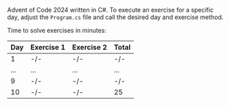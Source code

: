 Advent of Code 2024 written in C#. To execute an exercise for a specific day, adjust the `Program.cs` file and
call the desired day and exercise method.

Time to solve exercises in minutes:

| Day | Exercise 1 | Exercise 2 | Total |
| --- | ---------- | ---------- | ----- |
| 1   | -/-        | -/-        | -/-   |
| ... | ...        | ...        | ...   |
| 9   | -/-        | -/-        | -/-   |
| 10  | -/-        | -/-        | 25    |
